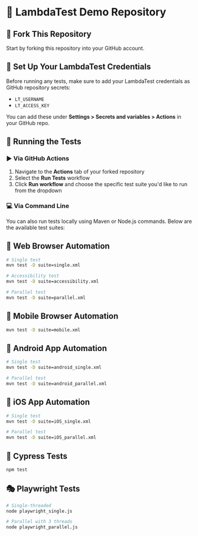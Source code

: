 # 🔧 LambdaTest Demo Repository

## 📌 Fork This Repository
Start by forking this repository into your GitHub account.

## 🔐 Set Up Your LambdaTest Credentials
Before running any tests, make sure to add your LambdaTest credentials as GitHub repository secrets:
- `LT_USERNAME`
- `LT_ACCESS_KEY`

You can add these under **Settings > Secrets and variables > Actions** in your GitHub repo.

## 🚀 Running the Tests

### ▶️ Via GitHub Actions
1. Navigate to the **Actions** tab of your forked repository
2. Select the **Run Tests** workflow
3. Click **Run workflow** and choose the specific test suite you'd like to run from the dropdown

### 💻 Via Command Line
You can also run tests locally using Maven or Node.js commands. Below are the available test suites:

## 🧪 Web Browser Automation

```bash
# Single test
mvn test -D suite=single.xml

# Accessibility test
mvn test -D suite=accessibility.xml

# Parallel test
mvn test -D suite=parallel.xml
```

## 📱 Mobile Browser Automation

```bash
mvn test -D suite=mobile.xml
```

## 🤖 Android App Automation

```bash
# Single test
mvn test -D suite=android_single.xml

# Parallel test
mvn test -D suite=android_parallel.xml
```

## 🍏 iOS App Automation

```bash
# Single test
mvn test -D suite=iOS_single.xml

# Parallel test
mvn test -D suite=iOS_parallel.xml
```

## 🧪 Cypress Tests

```bash
npm test
```

## 🎭 Playwright Tests

```bash
# Single-threaded
node playwright_single.js

# Parallel with 3 threads
node playwright_parallel.js
```
